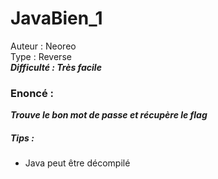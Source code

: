 # JavaBien_1

Auteur : Neoreo  
Type : Reverse  
***Difficulté : Très facile***

### Enoncé : 

***Trouve le bon mot de passe et récupère le flag***


##### Tips : 
- Java peut être décompilé


